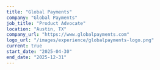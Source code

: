 ```yaml
---
title: "Global Payments"
company: "Global Payments"
job_title: "Product Advocate"
location: "Austin, TX"
company_url: "https://www.globalpayments.com"
logo_url: "/images/experience/globalpayments-logo.png"
current: true
start_date: "2025-04-30"
end_date: "2025-12-31"
---
```

